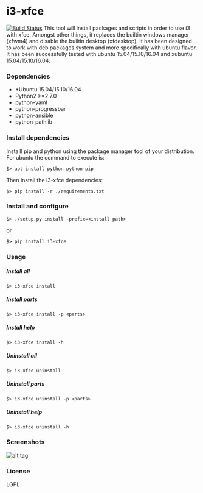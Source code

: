 # i3-xfce
[![Build Status](https://travis-ci.org/aacebedo/i3-xfce.svg?branch=master)](https://travis-ci.org/aacebedo/i3-xfce)
This tool will install packages and scripts in order to use i3 with xfce. Amongst other things, it replaces
the builtin windows manager (xfwm4) and disable the builtin desktop (xfdesktop).
It has been designed to work with deb packages system and more specifically with ubuntu flavor.
It has been successfully tested with ubuntu 15.04/15.10/16.04 and xubuntu 15.04/15.10/16.04.

### Dependencies
- *Ubuntu 15.04/15.10/16.04
- Python2 >=2.7.0
- python-yaml
- python-progressbar
- python-ansible
- python-pathlib


### Install dependencies
Installl pip and python using the package manager tool of your distribution.
For ubuntu the command to execute is:
```
$> apt install python python-pip
```

Then install the i3-xfce dependencies:
```
$> pip install -r ./requirements.txt
```

### Install and configure
```
$> ./setup.py install -prefix=<install path>
```
or
```
$> pip install i3-xfce
```

### Usage
##### Install all
```
$> i3-xfce install
```
##### Install parts
```
$> i3-xfce install -p <parts>
```
##### Install help
```
$> i3-xfce install -h
```
##### Uninstall all
```
$> i3-xfce uninstall
```
##### Uninstall parts
```
$> i3-xfce uninstall -p <parts>
```
##### Uninstall help
```
$> i3-xfce uninstall -h
```

### Screenshots
![alt tag](https://raw.github.com/aacebedo/i3-xfce/master/screenshot.png)
### License
LGPL
